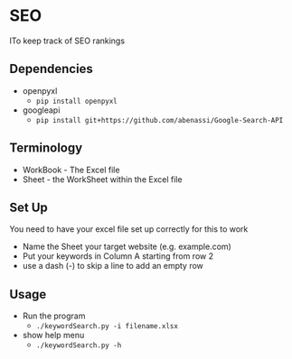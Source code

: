 # SEO
ITo keep track of SEO rankings

## Dependencies 
* openpyxl
    * `pip install openpyxl`
* googleapi
    * `pip install git+https://github.com/abenassi/Google-Search-API`

## Terminology
* WorkBook - The Excel file
* Sheet - the WorkSheet within the Excel file

## Set Up
You need to have your excel file set up correctly for this to work
* Name the Sheet your target website (e.g. example.com)
* Put your keywords in Column A starting from row 2
* use a dash (-) to skip a line to add an empty row

## Usage
* Run the program
	* `./keywordSearch.py -i filename.xlsx`
* show help menu
	* `./keywordSearch.py -h`

